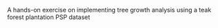 A hands-on exercise on implementing tree growth analysis using a teak forest plantation PSP dataset
